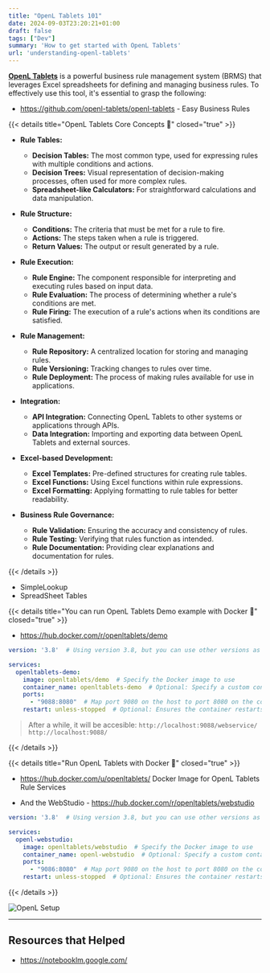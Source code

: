 ```yaml
---
title: "OpenL Tablets 101"
date: 2024-09-03T23:20:21+01:00
draft: false
tags: ["Dev"]
summary: 'How to get started with OpenL Tablets'
url: 'understanding-openl-tablets'
---
```


**[OpenL Tablets](https://www.openl-tablets.org/)** is a powerful business rule management system (BRMS) that leverages Excel spreadsheets for defining and managing business rules. To effectively use this tool, it's essential to grasp the following:

* https://github.com/openl-tablets/openl-tablets - Easy Business Rules

{{< details title="OpenL Tablets Core Concepts 📌" closed="true" >}}


- **Rule Tables:**
  - **Decision Tables:** The most common type, used for expressing rules with multiple conditions and actions.
  - **Decision Trees:** Visual representation of decision-making processes, often used for more complex rules.
  - **Spreadsheet-like Calculators:** For straightforward calculations and data manipulation.

- **Rule Structure:**
  - **Conditions:** The criteria that must be met for a rule to fire.
  - **Actions:** The steps taken when a rule is triggered.
  - **Return Values:** The output or result generated by a rule.

- **Rule Execution:**
  - **Rule Engine:** The component responsible for interpreting and executing rules based on input data.
  - **Rule Evaluation:** The process of determining whether a rule's conditions are met.
  - **Rule Firing:** The execution of a rule's actions when its conditions are satisfied.

- **Rule Management:**
  - **Rule Repository:** A centralized location for storing and managing rules.
  - **Rule Versioning:** Tracking changes to rules over time.
  - **Rule Deployment:** The process of making rules available for use in applications.

- **Integration:**
  - **API Integration:** Connecting OpenL Tablets to other systems or applications through APIs.
  - **Data Integration:** Importing and exporting data between OpenL Tablets and external sources.

- **Excel-based Development:**
  - **Excel Templates:** Pre-defined structures for creating rule tables.
  - **Excel Functions:** Using Excel functions within rule expressions.
  - **Excel Formatting:** Applying formatting to rule tables for better readability.

- **Business Rule Governance:**
  - **Rule Validation:** Ensuring the accuracy and consistency of rules.
  - **Rule Testing:** Verifying that rules function as intended.
  - **Rule Documentation:** Providing clear explanations and documentation for rules.



{{< /details >}}


* SimpleLookup
* SpreadSheet Tables



{{< details title="You can run OpenL Tablets Demo example with Docker 📌" closed="true" >}}

* https://hub.docker.com/r/openltablets/demo

```yml
version: '3.8'  # Using version 3.8, but you can use other versions as appropriate

services:
  openltablets-demo:
    image: openltablets/demo  # Specify the Docker image to use
    container_name: openltablets-demo  # Optional: Specify a custom container name
    ports:
      - "9088:8080"  # Map port 9080 on the host to port 8080 on the container
    restart: unless-stopped  # Optional: Ensures the container restarts unless explicitly stopped
```

> After a while, it will be accesible: `http://localhost:9088/webservice/` `http://localhost:9088/`

{{< /details >}}


{{< details title="Run OpenL Tablets with Docker 📌" closed="true" >}}

* https://hub.docker.com/u/openltablets/
Docker Image for OpenL Tablets Rule Services

* And the WebStudio - https://hub.docker.com/r/openltablets/webstudio

```yml
version: '3.8'  # Using version 3.8, but you can use other versions as appropriate

services:
  openl-webstudio:
    image: openltablets/webstudio  # Specify the Docker image to use
    container_name: openl-webstudio  # Optional: Specify a custom container name
    ports:
      - "9086:8080"  # Map port 9080 on the host to port 8080 on the container
    restart: unless-stopped  # Optional: Ensures the container restarts unless explicitly stopped
```
{{< /details >}}

![OpenL Setup](/blog_img/openl-setup.png)


---

## Resources that Helped

* https://notebooklm.google.com/
